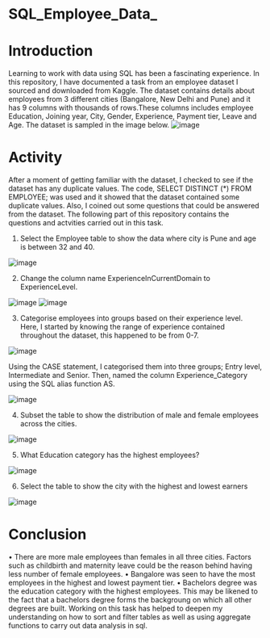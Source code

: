 # SQL_Employee_Data_
# Introduction
Learning to work with data using SQL has been a fascinating experience. In this repository, I have documented a task from an employee dataset I sourced and downloaded from Kaggle. The dataset contains details about employees from 3 different cities (Bangalore, New Delhi and Pune) and it has 9 columns with thousands of rows.These columns includes employee Education, Joining year, City, Gender, Experience, Payment tier, Leave and Age. The dataset is sampled in the image below.
![image](https://github.com/dianeanalyst/SQL_Employee_Data_/assets/120665115/c36a7c39-bd08-4da6-b3e9-2d862c59aba7)

# Activity
After a moment of getting familiar with the dataset, I checked to see if the dataset has any duplicate values. The code, SELECT DISTINCT (*) FROM EMPLOYEE; was used and it showed that the dataset contained some duplicate values. Also, I coined out some questions that could be answered from the dataset. The following part of this repository contains the questions and actvities carried out in this task.
1. Select the Employee table to show the data where city is Pune and age is between 32 and 40.

![image](https://github.com/dianeanalyst/SQL_Employee_Data_/assets/120665115/a201cdf3-0f92-479f-82f4-45c8d770fb8c)

2.  Change the column name ExperienceInCurrentDomain to ExperienceLevel.

![image](https://github.com/dianeanalyst/SQL_Employee_Data_/assets/120665115/09af58a5-0977-4c46-9e0c-42f012267797)
![image](https://github.com/dianeanalyst/SQL_Employee_Data_/assets/120665115/30e972dd-ee3b-4d4d-b644-89bd3baff43a)

3. Categorise employees into groups based on their experience level. Here, I started by knowing the range of experience contained throughout the dataset, this happened to be from 0-7.

![image](https://github.com/dianeanalyst/SQL_Employee_Data_/assets/120665115/540ea455-50c5-4d1e-955c-671cbe843fe7)

Using the CASE statement, I categorised them into three groups; Entry level, Intermediate and Senior. Then, named the column Experience_Category using the SQL alias function AS.

![image](https://github.com/dianeanalyst/SQL_Employee_Data_/assets/120665115/cb7a2bab-5743-4c96-9f74-11a551a4bb9c)

4. Subset the table to show the distribution of male and female employees across the cities.

![image](https://github.com/dianeanalyst/SQL_Employee_Data_/assets/120665115/ab1587f9-2f3d-421c-ba37-aa84e08eef11)

5. What Education category has the highest employees?

![image](https://github.com/dianeanalyst/SQL_Employee_Data_/assets/120665115/0122eb8f-0de1-49d8-87e5-3a154d150d15)

6. Select the table to show the city with the highest and lowest earners

![image](https://github.com/dianeanalyst/SQL_Employee_Data_/assets/120665115/53a02ace-3d10-4541-89a9-8d1df244899f)

# Conclusion
• There are more male employees than females in all three cities. Factors such as childbirth and maternity leave could be the reason behind having less number of female employees.
• Bangalore was seen to have the most employees in the highest and lowest payment tier.
• Bachelors degree was the education category with the highest employees. This may be likened to the fact that a bachelors degree forms the backgroung on which all other degrees are built.
Working on this task has helped to deepen my understanding on how to sort and filter tables as well as using aggregate functions to carry out data analysis in sql.
